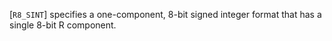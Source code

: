 [`R8_SINT`] specifies a one-component, 8-bit signed integer
format that has a single 8-bit R component.